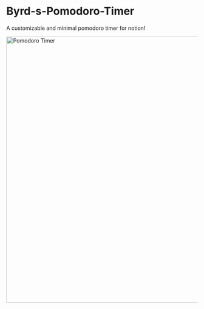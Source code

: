 # Byrd-s-Pomodoro-Timer
A customizable and minimal pomodoro timer for notion!

<img width="667" height="700" alt="Pomodoro Timer" src="https://github.com/user-attachments/assets/eebdf02b-2136-4c3e-ad78-f1c5a4276e00" />
